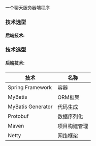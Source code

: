 一个聊天服务器端程序

### 技术选型

#### 后端技术:
### 技术选型

#### 后端技术:
技术 | 名称 
----|------
Spring Framework | 容器 
MyBatis | ORM框架  
MyBatis Generator | 代码生成  
Protobuf | 数据序列化
Maven | 项目构建管理
Netty | 网络框架